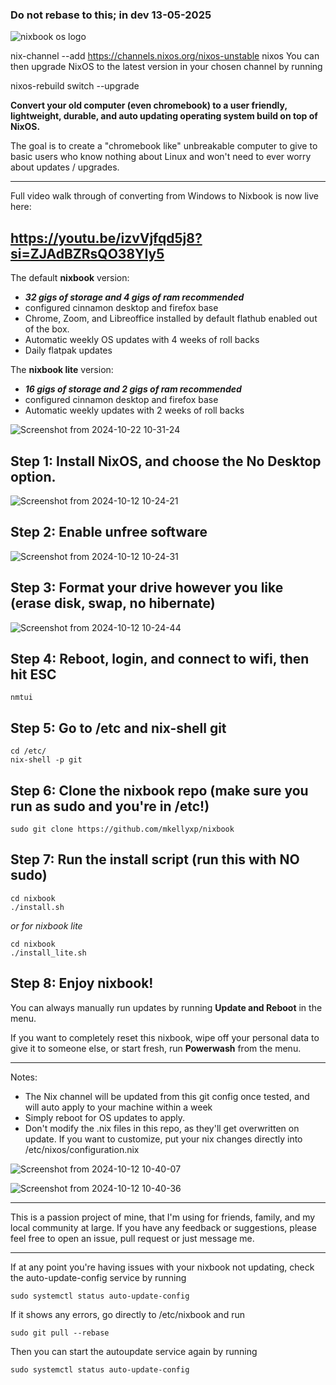 ### Do not rebase to this; in dev 13-05-2025

![nixbook os logo](https://github.com/user-attachments/assets/8511e040-ebf0-4090-b920-c051b23fcc9c)


nix-channel --add https://channels.nixos.org/nixos-unstable nixos
You can then upgrade NixOS to the latest version in your chosen channel by running

nixos-rebuild switch --upgrade

**Convert your old computer (even chromebook) to a user friendly, lightweight, durable, and auto updating operating system build on top of NixOS.**

The goal is to create a "chromebook like" unbreakable computer to give to basic users who know nothing about Linux and won't need to ever worry about updates / upgrades.

---
Full video walk through of converting from Windows to Nixbook is now live here:

<https://youtu.be/izvVjfqd5j8?si=ZJAdBZRsQO38YIy5>
---

The default **nixbook** version:
- ***32 gigs of storage and 4 gigs of ram recommended***
- configured cinnamon desktop and firefox base
- Chrome, Zoom, and Libreoffice installed by default flathub enabled out of the box.
- Automatic weekly OS updates with 4 weeks of roll backs
- Daily flatpak updates


The **nixbook lite** version:
- ***16 gigs of storage and 2 gigs of ram recommended***
- configured cinnamon desktop and firefox base
- Automatic weekly updates with 2 weeks of roll backs
  

![Screenshot from 2024-10-22 10-31-24](https://github.com/user-attachments/assets/53fc76ad-5861-46d8-895a-b4be1e1b2816)


## Step 1:  Install NixOS, and choose the No Desktop option.

![Screenshot from 2024-10-12 10-24-21](https://github.com/user-attachments/assets/865760ec-fcd1-4133-be35-5fb5cf0e6638)


## Step 2:  Enable unfree software

![Screenshot from 2024-10-12 10-24-31](https://github.com/user-attachments/assets/77b02843-4c3e-409c-82dc-7579578b2582)


## Step 3:  Format your drive however you like (erase disk, swap, no hibernate)

![Screenshot from 2024-10-12 10-24-44](https://github.com/user-attachments/assets/968111d9-c018-4be5-8aaa-ee5c647b2617)


## Step 4:  Reboot, login, and connect to wifi, then hit ESC

```
nmtui
```


## Step 5:  Go to /etc and nix-shell git
```
cd /etc/
nix-shell -p git
```


## Step 6:  Clone the nixbook repo  (make sure you run as sudo and you're in /etc!)
```
sudo git clone https://github.com/mkellyxp/nixbook
```

## Step 7:  Run the install script (run this with NO sudo)
```
cd nixbook
./install.sh
```

*or for nixbook lite*
```
cd nixbook
./install_lite.sh
```


## Step 8:  Enjoy nixbook!

You can always manually run updates by running **Update and Reboot** in the menu.

If you want to completely reset this nixbook, wipe off your personal data to give it to someone else, or start fresh, run **Powerwash** from the menu.

---

Notes:
- The Nix channel will be updated from this git config once tested, and will auto apply to your machine within a week
- Simply reboot for OS updates to apply.
- Don't modify the .nix files in this repo, as they'll get overwritten on update.  If you want to customize, put your nix changes directly into /etc/nixos/configuration.nix


![Screenshot from 2024-10-12 10-40-07](https://github.com/user-attachments/assets/3540074a-e11e-4a88-a812-4ef3d4c83f0b)

![Screenshot from 2024-10-12 10-40-36](https://github.com/user-attachments/assets/6f62f3da-4a4c-464a-b75b-2046ff4d9162)


---

This is a passion project of mine, that I'm using for friends, family, and my local community at large.  If you have any feedback or suggestions, please feel free to open an issue, pull request or just message me.

---

If at any point you're having issues with your nixbook not updating, check the auto-update-config service by running 

```
sudo systemctl status auto-update-config
```

If it shows any errors, go directly to /etc/nixbook and run

```
sudo git pull --rebase
```

Then you can start the autoupdate service again by running

```
sudo systemctl status auto-update-config
```
